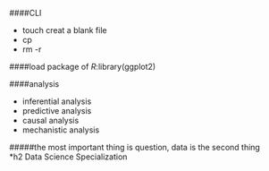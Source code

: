 ####CLI  
- touch creat a blank file  
- cp  
- rm -r  
  

####load package of _R_:library(ggplot2)

####analysis  
- inferential analysis  
- predictive analysis  
- causal analysis  
- mechanistic analysis  

#####the most important thing is question, data is the second thing  
*h2 Data Science Specialization 
